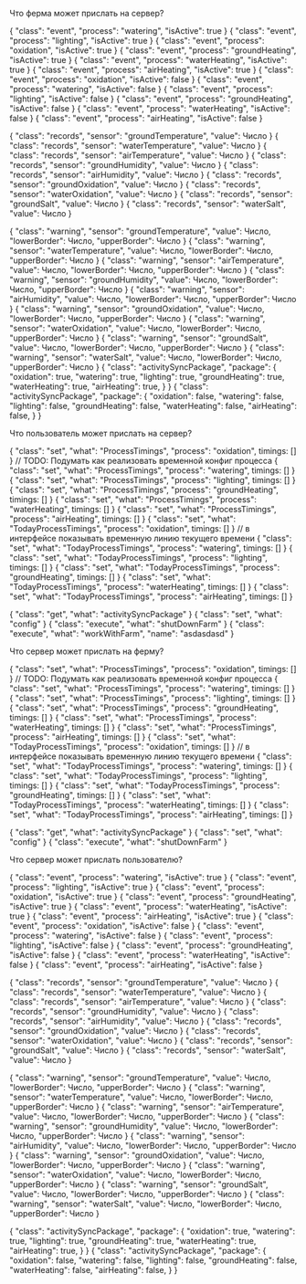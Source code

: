 Что ферма может прислать на сервер?

{ "class": "event", "process": "watering",      "isActive": true  }
{ "class": "event", "process": "lighting",      "isActive": true  }
{ "class": "event", "process": "oxidation",     "isActive": true  }
{ "class": "event", "process": "groundHeating", "isActive": true  }
{ "class": "event", "process": "waterHeating",  "isActive": true  }
{ "class": "event", "process": "airHeating",    "isActive": true  }
{ "class": "event", "process": "oxidation",     "isActive": false }
{ "class": "event", "process": "watering",      "isActive": false }
{ "class": "event", "process": "lighting",      "isActive": false }
{ "class": "event", "process": "groundHeating", "isActive": false }
{ "class": "event", "process": "waterHeating",  "isActive": false }
{ "class": "event", "process": "airHeating",    "isActive": false }

{ "class": "records", "sensor": "groundTemperature", "value": Число }
{ "class": "records", "sensor": "waterTemperature",  "value": Число }
{ "class": "records", "sensor": "airTemperature",    "value": Число }
{ "class": "records", "sensor": "groundHumidity",    "value": Число }
{ "class": "records", "sensor": "airHumidity",       "value": Число }
{ "class": "records", "sensor": "groundOxidation",   "value": Число }
{ "class": "records", "sensor": "waterOxidation",    "value": Число }
{ "class": "records", "sensor": "groundSalt",        "value": Число }
{ "class": "records", "sensor": "waterSalt",         "value": Число }

{ "class": "warning", "sensor": "groundTemperature", "value": Число, "lowerBorder": Число, "upperBorder": Число }
{ "class": "warning", "sensor": "waterTemperature",  "value": Число, "lowerBorder": Число, "upperBorder": Число }
{ "class": "warning", "sensor": "airTemperature",    "value": Число, "lowerBorder": Число, "upperBorder": Число }
{ "class": "warning", "sensor": "groundHumidity",    "value": Число, "lowerBorder": Число, "upperBorder": Число }
{ "class": "warning", "sensor": "airHumidity",       "value": Число, "lowerBorder": Число, "upperBorder": Число }
{ "class": "warning", "sensor": "groundOxidation",   "value": Число, "lowerBorder": Число, "upperBorder": Число }
{ "class": "warning", "sensor": "waterOxidation",    "value": Число, "lowerBorder": Число, "upperBorder": Число }
{ "class": "warning", "sensor": "groundSalt",        "value": Число, "lowerBorder": Число, "upperBorder": Число }
{ "class": "warning", "sensor": "waterSalt",         "value": Число, "lowerBorder": Число, "upperBorder": Число }
{ "class": "activitySyncPackage", "package": {
    "oxidation":     true,
    "watering":      true,
    "lighting":      true,
    "groundHeating": true,
    "waterHeating":  true,
    "airHeating":    true,
} }
{ "class": "activitySyncPackage", "package": {
    "oxidation":     false,
    "watering":      false,
    "lighting":      false,
    "groundHeating": false,
    "waterHeating":  false,
    "airHeating":    false,
} }

Что пользователь может прислать на сервер?

{ "class": "set", "what": "ProcessTimings",      "process": "oxidation",     timings: [] } // TODO: Подумать как реализовать временной конфиг процесса
{ "class": "set", "what": "ProcessTimings",      "process": "watering",      timings: [] }
{ "class": "set", "what": "ProcessTimings",      "process": "lighting",      timings: [] }
{ "class": "set", "what": "ProcessTimings",      "process": "groundHeating", timings: [] }
{ "class": "set", "what": "ProcessTimings",      "process": "waterHeating",  timings: [] }
{ "class": "set", "what": "ProcessTimings",      "process": "airHeating",    timings: [] }
{ "class": "set", "what": "TodayProcessTimings", "process": "oxidation",     timings: [] } // в интерфейсе показывать временную линию текущего времени
{ "class": "set", "what": "TodayProcessTimings", "process": "watering",      timings: [] }
{ "class": "set", "what": "TodayProcessTimings", "process": "lighting",      timings: [] }
{ "class": "set", "what": "TodayProcessTimings", "process": "groundHeating", timings: [] }
{ "class": "set", "what": "TodayProcessTimings", "process": "waterHeating",  timings: [] }
{ "class": "set", "what": "TodayProcessTimings", "process": "airHeating",    timings: [] }

{ "class": "get", "what": "activitySyncPackage" }
{ "class": "set", "what": "config" }
{ "class": "execute", "what": "shutDownFarm" }
{ "class": "execute", "what": "workWithFarm", "name": "asdasdasd"  }

Что сервер может прислать на ферму?

{ "class": "set", "what": "ProcessTimings",      "process": "oxidation",     timings: [] } // TODO: Подумать как реализовать временной конфиг процесса
{ "class": "set", "what": "ProcessTimings",      "process": "watering",      timings: [] }
{ "class": "set", "what": "ProcessTimings",      "process": "lighting",      timings: [] }
{ "class": "set", "what": "ProcessTimings",      "process": "groundHeating", timings: [] }
{ "class": "set", "what": "ProcessTimings",      "process": "waterHeating",  timings: [] }
{ "class": "set", "what": "ProcessTimings",      "process": "airHeating",    timings: [] }
{ "class": "set", "what": "TodayProcessTimings", "process": "oxidation",     timings: [] } // в интерфейсе показывать временную линию текущего времени
{ "class": "set", "what": "TodayProcessTimings", "process": "watering",      timings: [] }
{ "class": "set", "what": "TodayProcessTimings", "process": "lighting",      timings: [] }
{ "class": "set", "what": "TodayProcessTimings", "process": "groundHeating", timings: [] }
{ "class": "set", "what": "TodayProcessTimings", "process": "waterHeating",  timings: [] }
{ "class": "set", "what": "TodayProcessTimings", "process": "airHeating",    timings: [] }

{ "class": "get", "what": "activitySyncPackage" }
{ "class": "set", "what": "config" }
{ "class": "execute", "what": "shutDownFarm" }


Что сервер может прислать пользователю?

{ "class": "event", "process": "watering",      "isActive": true  }
{ "class": "event", "process": "lighting",      "isActive": true  }
{ "class": "event", "process": "oxidation",     "isActive": true  }
{ "class": "event", "process": "groundHeating", "isActive": true  }
{ "class": "event", "process": "waterHeating",  "isActive": true  }
{ "class": "event", "process": "airHeating",    "isActive": true  }
{ "class": "event", "process": "oxidation",     "isActive": false }
{ "class": "event", "process": "watering",      "isActive": false }
{ "class": "event", "process": "lighting",      "isActive": false }
{ "class": "event", "process": "groundHeating", "isActive": false }
{ "class": "event", "process": "waterHeating",  "isActive": false }
{ "class": "event", "process": "airHeating",    "isActive": false }

{ "class": "records", "sensor": "groundTemperature", "value": Число }
{ "class": "records", "sensor": "waterTemperature",  "value": Число }
{ "class": "records", "sensor": "airTemperature",    "value": Число }
{ "class": "records", "sensor": "groundHumidity",    "value": Число }
{ "class": "records", "sensor": "airHumidity",       "value": Число }
{ "class": "records", "sensor": "groundOxidation",   "value": Число }
{ "class": "records", "sensor": "waterOxidation",    "value": Число }
{ "class": "records", "sensor": "groundSalt",        "value": Число }
{ "class": "records", "sensor": "waterSalt",         "value": Число }

{ "class": "warning", "sensor": "groundTemperature", "value": Число, "lowerBorder": Число, "upperBorder": Число }
{ "class": "warning", "sensor": "waterTemperature",  "value": Число, "lowerBorder": Число, "upperBorder": Число }
{ "class": "warning", "sensor": "airTemperature",    "value": Число, "lowerBorder": Число, "upperBorder": Число }
{ "class": "warning", "sensor": "groundHumidity",    "value": Число, "lowerBorder": Число, "upperBorder": Число }
{ "class": "warning", "sensor": "airHumidity",       "value": Число, "lowerBorder": Число, "upperBorder": Число }
{ "class": "warning", "sensor": "groundOxidation",   "value": Число, "lowerBorder": Число, "upperBorder": Число }
{ "class": "warning", "sensor": "waterOxidation",    "value": Число, "lowerBorder": Число, "upperBorder": Число }
{ "class": "warning", "sensor": "groundSalt",        "value": Число, "lowerBorder": Число, "upperBorder": Число }
{ "class": "warning", "sensor": "waterSalt",         "value": Число, "lowerBorder": Число, "upperBorder": Число }

{ "class": "activitySyncPackage", "package": {
    "oxidation":     true,
    "watering":      true,
    "lighting":      true,
    "groundHeating": true,
    "waterHeating":  true,
    "airHeating":    true,
} }
{ "class": "activitySyncPackage", "package": {
    "oxidation":     false,
    "watering":      false,
    "lighting":      false,
    "groundHeating": false,
    "waterHeating":  false,
    "airHeating":    false,
} }
